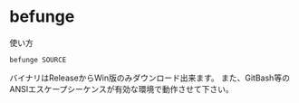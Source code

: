 # befunge

使い方
```
befunge SOURCE
```

バイナリはReleaseからWin版のみダウンロード出来ます。
また、GitBash等のANSIエスケープシーケンスが有効な環境で動作させて下さい。
